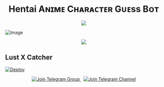 <h1 align="center"><b>Hentai Aɴɪᴍᴇ Cʜᴀʀᴀᴄᴛᴇʀ Gᴜᴇss Bᴏᴛ</b></h1> 
<p align="center">
  <img src="https://user-images.githubusercontent.com/73097560/115834477-dbab4500-a447-11eb-908a-139a6edaec5c.gif">
</p>

![Image](https://files.catbox.moe/vn8wn0.jpg)

<p align="center">
  <img src="https://user-images.githubusercontent.com/73097560/115834477-dbab4500-a447-11eb-908a-139a6edaec5c.gif">
</p>

## Lust X Catcher

[![Deploy](https://www.herokucdn.com/deploy/button.svg)](https://dashboard.heroku.com/new?template=https://github.com/Shadow737hub/LCatch)

<p align="center">
  <a href="https://t.me/+Qq_DJrLZyOAxOWE1">
    <img src="https://img.shields.io/badge/Join%20Group-Telegram-blue?logo=telegram" alt="Join Telegram Group">
  </a>
  &nbsp;
  <a href="https://t.me/lUst_uPdates">
    <img src="https://img.shields.io/badge/Join%20Channel-Telegram-blue?logo=telegram" alt="Join Telegram Channel">
  </a>
</p>



